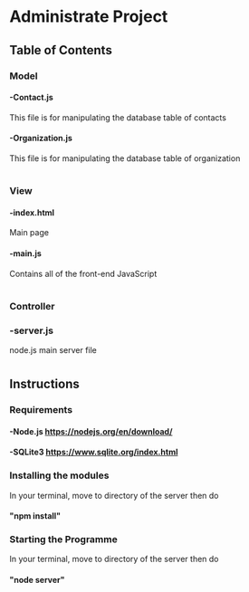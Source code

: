 # Administrate Project
## Table of Contents
### Model
#### -Contact.js
This file is for manipulating the database table of contacts
#### -Organization.js
This file is for manipulating the database table of organization
#
### View
#### -index.html
Main page
#### -main.js
Contains all of the front-end JavaScript
#
### Controller
### -server.js
node.js main server file
#
## Instructions
### Requirements
#### -Node.js https://nodejs.org/en/download/
#### -SQLite3 https://www.sqlite.org/index.html
### Installing the modules
In your terminal, move to directory of the server then do 
#### "npm install" 
### Starting the Programme
In your terminal, move to directory of the server then do
#### "node server"
